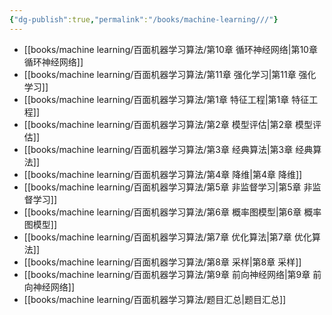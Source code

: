 ```yaml
---
{"dg-publish":true,"permalink":"/books/machine-learning///"}
---
```


- [[books/machine learning/百面机器学习算法/第10章 循环神经网络\|第10章 循环神经网络]]
- [[books/machine learning/百面机器学习算法/第11章 强化学习\|第11章 强化学习]]
- [[books/machine learning/百面机器学习算法/第1章 特征工程\|第1章 特征工程]]
- [[books/machine learning/百面机器学习算法/第2章 模型评估\|第2章 模型评估]]
- [[books/machine learning/百面机器学习算法/第3章 经典算法\|第3章 经典算法]]
- [[books/machine learning/百面机器学习算法/第4章 降维\|第4章 降维]]
- [[books/machine learning/百面机器学习算法/第5章 非监督学习\|第5章 非监督学习]]
- [[books/machine learning/百面机器学习算法/第6章 概率图模型\|第6章 概率图模型]]
- [[books/machine learning/百面机器学习算法/第7章 优化算法\|第7章 优化算法]]
- [[books/machine learning/百面机器学习算法/第8章 采样\|第8章 采样]]
- [[books/machine learning/百面机器学习算法/第9章 前向神经网络\|第9章 前向神经网络]]
- [[books/machine learning/百面机器学习算法/题目汇总\|题目汇总]]
